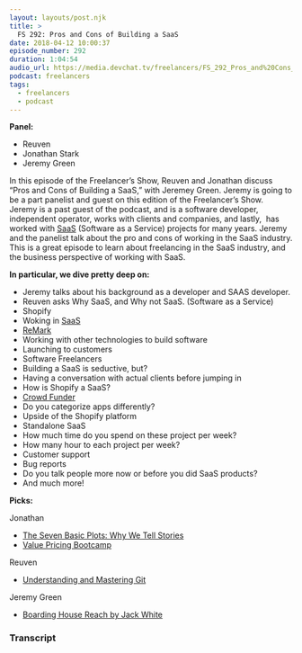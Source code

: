 ```yaml
---
layout: layouts/post.njk
title: >
  FS 292: Pros and Cons of Building a SaaS
date: 2018-04-12 10:00:37
episode_number: 292
duration: 1:04:54
audio_url: https://media.devchat.tv/freelancers/FS_292_Pros_and%20Cons_of_building_a_SaaS.mp3
podcast: freelancers
tags:
  - freelancers
  - podcast
---
```


**Panel:**

- Reuven
- Jonathan Stark
- Jeremy Green

In this episode of the Freelancer’s Show, Reuven and Jonathan discuss “Pros and Cons of Building a SaaS,” with Jeremey Green. Jeremy is going to be a part panelist and guest on this edition of the Freelancer’s Show. Jeremy is a past guest of the podcast, and is a software developer, independent operator, works with clients and companies, and lastly,&nbsp; has worked with [SaaS](https://en.wikipedia.org/wiki/Software_as_a_service) (Software as a Service) projects for many years. Jeremy and the panelist talk about the pro and cons of working in the SaaS industry. This is a great episode to learn about freelancing in the SaaS industry, and the business perspective of working with SaaS.

**In particular, we dive pretty deep on:**

- Jeremy talks about his background as a developer and SAAS developer.
- Reuven asks Why SaaS, and Why not SaaS. (Software as a Service)
- Shopify
- Woking in [SaaS](https://en.wikipedia.org/wiki/Software_as_a_service)
- [ReMark](https://github.com/remarkjs/remark)
- Working with other technologies to build software
- Launching to customers
- Software Freelancers
- Building a SaaS is seductive, but?
- Having a conversation with actual clients before jumping in
- How is Shopify a SaaS?&nbsp;
- [Crowd Funder](https://www.crowdfunder.com)
- Do you categorize apps differently?
- Upside of the Shopify platform
- Standalone SaaS
- How much time do you spend on these project per week?
- How many hour to each project per week?
- Customer support
- Bug reports
- Do you talk people more now or before you did SaaS products?
- And much more!&nbsp; &nbsp; &nbsp;

**Picks:**

Jonathan

- [The Seven Basic Plots: Why We Tell Stories](https://www.amazon.com/Seven-Basic-Plots-Tell-Stories/dp/0826480373)
- [Value Pricing Bootcamp](http://valuepricingbootcamp.com)

Reuven

- [Understanding and Mastering Git](https://store.lerner.co.il/understanding-and-mastering-git)

Jeremy Green

- [Boarding House Reach by Jack White](https://itunes.apple.com/us/album/boarding-house-reach/1337879490)

### Transcript
